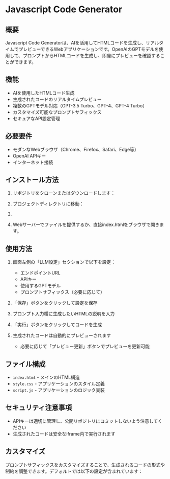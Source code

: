 # Javascript Code Generator

## 概要
Javascript Code Generatorは、AIを活用してHTMLコードを生成し、リアルタイムでプレビューできるWebアプリケーションです。OpenAIのGPTモデルを使用して、プロンプトからHTMLコードを生成し、即座にプレビューを確認することができます。

## 機能
- AIを使用したHTMLコード生成
- 生成されたコードのリアルタイムプレビュー
- 複数のGPTモデル対応（GPT-3.5 Turbo、GPT-4、GPT-4 Turbo）
- カスタマイズ可能なプロンプトサフィックス
- セキュアなAPI設定管理

## 必要要件
- モダンなWebブラウザ（Chrome、Firefox、Safari、Edge等）
- OpenAI APIキー
- インターネット接続

## インストール方法
1. リポジトリをクローンまたはダウンロードします：

2. プロジェクトディレクトリに移動：
3. 
3. Webサーバーでファイルを提供するか、直接index.htmlをブラウザで開きます。

## 使用方法
1. 画面左側の「LLM設定」セクションで以下を設定：
   - エンドポイントURL
   - APIキー
   - 使用するGPTモデル
   - プロンプトサフィックス（必要に応じて）

2. 「保存」ボタンをクリックして設定を保存

3. プロンプト入力欄に生成したいHTMLの説明を入力

4. 「実行」ボタンをクリックしてコードを生成

5. 生成されたコードは自動的にプレビューされます
   - 必要に応じて「プレビュー更新」ボタンでプレビューを更新可能

## ファイル構成
- `index.html` - メインのHTML構造
- `style.css` - アプリケーションのスタイル定義
- `script.js` - アプリケーションのロジック実装

## セキュリティ注意事項
- APIキーは適切に管理し、公開リポジトリにコミットしないよう注意してください
- 生成されたコードは安全なiframe内で実行されます

## カスタマイズ
プロンプトサフィックスをカスタマイズすることで、生成されるコードの形式や制約を調整できます。デフォルトでは以下の設定が含まれています：

